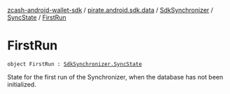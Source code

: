 [zcash-android-wallet-sdk](../../../index.md) / [pirate.android.sdk.data](../../index.md) / [SdkSynchronizer](../index.md) / [SyncState](index.md) / [FirstRun](./-first-run.md)

# FirstRun

`object FirstRun : `[`SdkSynchronizer.SyncState`](index.md)

State for the first run of the Synchronizer, when the database has not been initialized.

